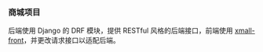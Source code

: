### 商城项目

后端使用 Django 的 DRF 模块，提供 RESTful 风格的后端接口，前端使用 [xmall-front](https://github.com/Exrick/xmall-front)，并更改请求接口以适配后端。